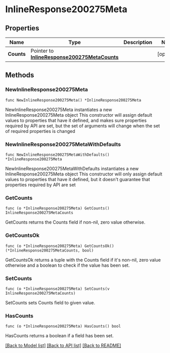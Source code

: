# InlineResponse200275Meta

## Properties

Name | Type | Description | Notes
------------ | ------------- | ------------- | -------------
**Counts** | Pointer to [**InlineResponse200275MetaCounts**](InlineResponse200275MetaCounts.md) |  | [optional] 

## Methods

### NewInlineResponse200275Meta

`func NewInlineResponse200275Meta() *InlineResponse200275Meta`

NewInlineResponse200275Meta instantiates a new InlineResponse200275Meta object
This constructor will assign default values to properties that have it defined,
and makes sure properties required by API are set, but the set of arguments
will change when the set of required properties is changed

### NewInlineResponse200275MetaWithDefaults

`func NewInlineResponse200275MetaWithDefaults() *InlineResponse200275Meta`

NewInlineResponse200275MetaWithDefaults instantiates a new InlineResponse200275Meta object
This constructor will only assign default values to properties that have it defined,
but it doesn't guarantee that properties required by API are set

### GetCounts

`func (o *InlineResponse200275Meta) GetCounts() InlineResponse200275MetaCounts`

GetCounts returns the Counts field if non-nil, zero value otherwise.

### GetCountsOk

`func (o *InlineResponse200275Meta) GetCountsOk() (*InlineResponse200275MetaCounts, bool)`

GetCountsOk returns a tuple with the Counts field if it's non-nil, zero value otherwise
and a boolean to check if the value has been set.

### SetCounts

`func (o *InlineResponse200275Meta) SetCounts(v InlineResponse200275MetaCounts)`

SetCounts sets Counts field to given value.

### HasCounts

`func (o *InlineResponse200275Meta) HasCounts() bool`

HasCounts returns a boolean if a field has been set.


[[Back to Model list]](../README.md#documentation-for-models) [[Back to API list]](../README.md#documentation-for-api-endpoints) [[Back to README]](../README.md)


